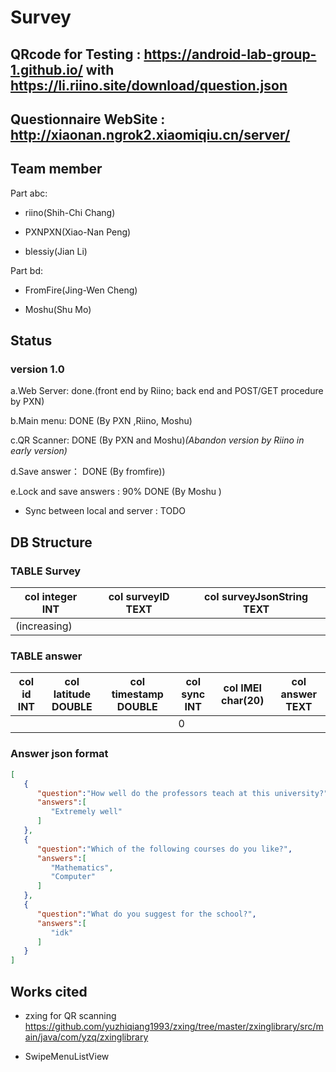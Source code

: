 # Survey

## QRcode for Testing : https://android-lab-group-1.github.io/ with https://li.riino.site/download/question.json

## Questionnaire WebSite : http://xiaonan.ngrok2.xiaomiqiu.cn/server/

## Team member

Part abc:

- riino(Shih-Chi Chang)

- PXNPXN(Xiao-Nan Peng)

- blessiy(Jian Li)

Part bd: 

- FromFire(Jing-Wen Cheng)

- Moshu(Shu Mo)

## Status

### version 1.0

a.Web Server: done.(front end by Riino; back end and POST/GET procedure by PXN)

b.Main menu: DONE (By PXN ,Riino, Moshu)

c.QR Scanner: DONE (By PXN and Moshu)*(Abandon version by Riino in early version)*


d.Save answer： DONE (By fromfire))

e.Lock and save answers : 90% DONE (By Moshu )

 - Sync between local and server : TODO

## DB Structure

### TABLE Survey

| col integer INT | col surveyID TEXT | col surveyJsonString TEXT |
| --------------- | ----------------- | ------------------------- |
| (increasing)    |                   |                           |

### TABLE answer

| col id INT | col latitude DOUBLE | col timestamp DOUBLE | col sync INT | col IMEI char(20) | col answer TEXT |
| ---------- | ------------------- | -------------------- | ------------ | ----------------- | --------------- |
|            |                     |                      | 0            |                   |                 |

### Answer json format

```json
[
   {
      "question":"How well do the professors teach at this university?",
      "answers":[
         "Extremely well"
      ]
   },
   {
      "question":"Which of the following courses do you like?",
      "answers":[
         "Mathematics",
         "Computer"
      ]
   },
   {
      "question":"What do you suggest for the school?",
      "answers":[
         "idk"
      ]
   }
]
```



## Works cited

- zxing for QR scanning https://github.com/yuzhiqiang1993/zxing/tree/master/zxinglibrary/src/main/java/com/yzq/zxinglibrary

- SwipeMenuListView




